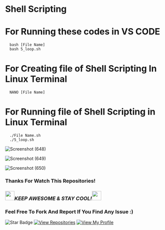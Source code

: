 # Shell Scripting

# For Running these codes in VS CODE
      bash [File Name]
      bash 5_loop.sh

# For  Creating file of Shell Scripting In Linux Terminal
      NANO [File Name] 

# For Running file of Shell Scripting in Linux Terminal
      ./File Name.sh
      ./5_loop.sh
![Screenshot (648)](https://github.com/iamvikramkumar/shell_scripting/assets/89016145/92a823a7-f499-418b-8e5c-8056a05fd8a2)

![Screenshot (649)](https://github.com/iamvikramkumar/shell_scripting/assets/89016145/32f3cde1-e179-401a-8e04-4ecd4a6315db)

![Screenshot (650)](https://github.com/iamvikramkumar/shell_scripting/assets/89016145/2daf4f70-3ffb-4adb-90e5-e12138e50937)

### Thanks For Watch This Repositories!

### <img src="https://media.giphy.com/media/WUlplcMpOCEmTGBtBW/giphy.gif" width="30"><i>KEEP AWESOME & STAY COOL!</i><img src="https://media.giphy.com/media/WUlplcMpOCEmTGBtBW/giphy.gif" width="30">

### Feel Free To Fork And Report If You Find Any Issue :)

![Star Badge](https://img.shields.io/static/v1?label=%F0%9F%8C%9F&message=If%20Useful&style=style=flat&color=BC4E99)
[![View Repositories](https://img.shields.io/badge/View-My_Repositories-blue?logo=GitHub)](https://github.com/iamvikramkumar?tab=repositories)
[![View My Profile](https://img.shields.io/badge/View-My_Profile-green?logo=GitHub)](https://github.com/iamvikramkumar)
</div>
